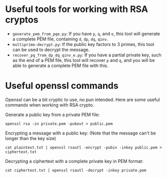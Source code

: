 # Useful tools for working with RSA cryptos

- `generate_pem_from_pqe.py`: If you have `p`, `q`, and `e`, this tool will generate a complete PEM file, containing `d`, `dp`, `dq`, `qinv`.
- `multiprime-decrypt.py`: If the public key factors to 3 primes, this tool can be used to decrypt the message.
- `recover_pq_from_dp_dq_qinv_e.py`: If you have a partial private key, such as the end of a PEM file, this tool will recover `p` and `q`, and you will be able to generate a complete PEM file with this.

# Useful openssl commands

Openssl can be a bit cryptic to use, no pun intended. Here are some useful commands when working with RSA crypto.

Generate a public key from a private PEM file:

    openssl rsa -in private.pem -pubout > public.pem

Encrypting a message with a public key: (Note that the message can't be longer than the key size)

    cat plaintext.txt | openssl rsautl -encrypt -pubin -inkey public.pem > ciphertext.txt

Decrypting a ciphertext with a complete private key in PEM format:

    cat ciphertext.txt | openssl rsautl -decrypt -inkey private.pem
